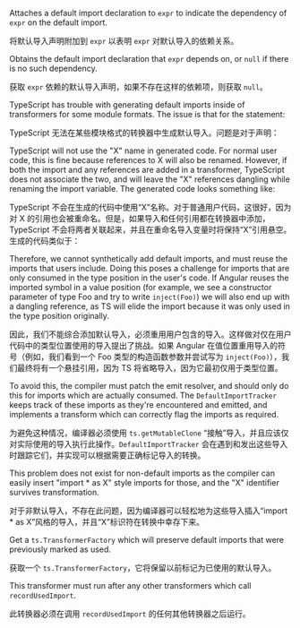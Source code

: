Attaches a default import declaration to `expr` to indicate the dependency of `expr` on the
default import.

将默认导入声明附加到 `expr` 以表明 `expr` 对默认导入的依赖关系。

Obtains the default import declaration that `expr` depends on, or `null` if there is no such
dependency.

获取 `expr` 依赖的默认导入声明，如果不存在这样的依赖项，则获取 `null`。

TypeScript has trouble with generating default imports inside of transformers for some module
formats. The issue is that for the statement:

TypeScript 无法在某些模块格式的转换器中生成默认导入。问题是对于声明：

TypeScript will not use the "X" name in generated code. For normal user code, this is fine
because references to X will also be renamed. However, if both the import and any references are
added in a transformer, TypeScript does not associate the two, and will leave the "X" references
dangling while renaming the import variable. The generated code looks something like:

TypeScript 不会在生成的代码中使用“X”名称。对于普通用户代码，这很好，因为对 X
的引用也会被重命名。但是，如果导入和任何引用都在转换器中添加，TypeScript
不会将两者关联起来，并且在重命名导入变量时将保持“X”引用悬空。生成的代码类似于：

Therefore, we cannot synthetically add default imports, and must reuse the imports that users
include. Doing this poses a challenge for imports that are only consumed in the type position in
the user's code. If Angular reuses the imported symbol in a value position \(for example, we
see a constructor parameter of type Foo and try to write `inject(Foo)`\) we will also end up with
a dangling reference, as TS will elide the import because it was only used in the type position
originally.

因此，我们不能综合添加默认导入，必须重用用户包含的导入。这样做对仅在用户代码中的类型位置使用的导入提出了挑战。如果
Angular 在值位置重用导入的符号（例如，我们看到一个 Foo 类型的构造函数参数并尝试写为
`inject(Foo)`），我们最终将有一个悬挂引用，因为 TS 将省略导入，因为它最初仅用于类型位置。

To avoid this, the compiler must patch the emit resolver, and should only do this for imports
which are actually consumed. The `DefaultImportTracker` keeps track of these imports as they're
encountered and emitted, and implements a transform which can correctly flag the imports as
required.

为避免这种情况，编译器必须使用 `ts.getMutableClone`
“接触”导入，并且应该仅对实际使用的导入执行此操作。`DefaultImportTracker`
会在遇到和发出这些导入时跟踪它们，并实现可以根据需要正确标记导入的转换。

This problem does not exist for non-default imports as the compiler can easily insert
"import \* as X" style imports for those, and the "X" identifier survives transformation.

对于非默认导入，不存在此问题，因为编译器可以轻松地为这些导入插入“import \* as
X”风格的导入，并且“X”标识符在转换中幸存下来。

Get a `ts.TransformerFactory` which will preserve default imports that were previously marked
as used.

获取一个 `ts.TransformerFactory`，它将保留以前标记为已使用的默认导入。

This transformer must run after any other transformers which call `recordUsedImport`.

此转换器必须在调用 `recordUsedImport` 的任何其他转换器之后运行。